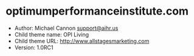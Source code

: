 # optimumperformanceinstitute.com

* Author: Michael Cannon <support@aihr.us>
* Child theme name: OPI Living
* Child theme URL: http://www.allstagesmarketing.com
* Version: 1.0RC1